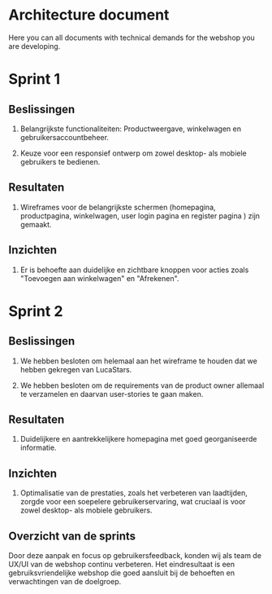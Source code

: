 # Architecture document

Here you can all documents with technical demands for the webshop you are developing. 

# Sprint 1

## Beslissingen
1. Belangrijkste functionaliteiten: Productweergave, winkelwagen en gebruikersaccountbeheer.

2. Keuze voor een responsief ontwerp om zowel desktop- als mobiele gebruikers te bedienen.
## Resultaten
1. Wireframes voor de belangrijkste schermen (homepagina, productpagina, winkelwagen, user login pagina en register pagina ) zijn gemaakt.

## Inzichten
1. Er is behoefte aan duidelijke en zichtbare knoppen voor acties zoals "Toevoegen aan winkelwagen" en "Afrekenen".

# Sprint 2

## Beslissingen
1. We hebben besloten om helemaal aan het wireframe te houden dat we hebben gekregen van LucaStars.

2. We hebben besloten om de requirements van de product owner allemaal te verzamelen en daarvan user-stories te gaan maken.
## Resultaten
1. Duidelijkere en aantrekkelijkere homepagina met goed georganiseerde informatie.
## Inzichten
1. Optimalisatie van de prestaties, zoals het verbeteren van laadtijden, zorgde voor een soepelere gebruikerservaring, wat cruciaal is voor zowel desktop- als mobiele gebruikers.

## Overzicht van de sprints

Door deze aanpak en focus op gebruikersfeedback, konden wij als team de UX/UI van de webshop continu verbeteren. Het eindresultaat is een gebruiksvriendelijke webshop die goed aansluit bij de behoeften en verwachtingen van de doelgroep.